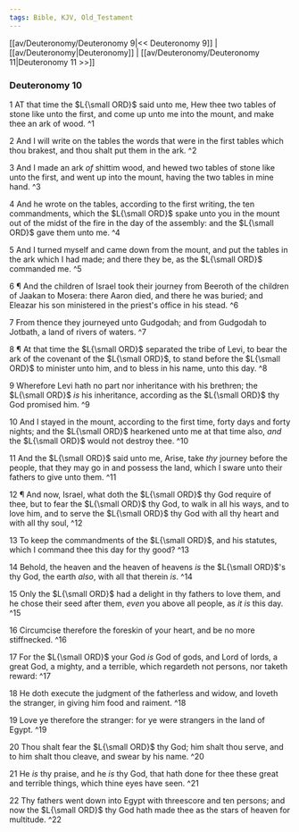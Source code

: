 ```yaml
---
tags: Bible, KJV, Old_Testament
---
```


[[av/Deuteronomy/Deuteronomy 9|<< Deuteronomy 9]] | [[av/Deuteronomy|Deuteronomy]] | [[av/Deuteronomy/Deuteronomy 11|Deuteronomy 11 >>]]

### Deuteronomy 10

1 AT that time the $L{\small ORD}$ said unto me, Hew thee two tables of stone like unto the first, and come up unto me into the mount, and make thee an ark of wood. ^1

2 And I will write on the tables the words that were in the first tables which thou brakest, and thou shalt put them in the ark. ^2

3 And I made an ark _of_ shittim wood, and hewed two tables of stone like unto the first, and went up into the mount, having the two tables in mine hand. ^3

4 And he wrote on the tables, according to the first writing, the ten commandments, which the $L{\small ORD}$ spake unto you in the mount out of the midst of the fire in the day of the assembly: and the $L{\small ORD}$ gave them unto me. ^4

5 And I turned myself and came down from the mount, and put the tables in the ark which I had made; and there they be, as the $L{\small ORD}$ commanded me. ^5

6 ¶ And the children of Israel took their journey from Beeroth of the children of Jaakan to Mosera: there Aaron died, and there he was buried; and Eleazar his son ministered in the priest's office in his stead. ^6

7 From thence they journeyed unto Gudgodah; and from Gudgodah to Jotbath, a land of rivers of waters. ^7

8 ¶ At that time the $L{\small ORD}$ separated the tribe of Levi, to bear the ark of the covenant of the $L{\small ORD}$, to stand before the $L{\small ORD}$ to minister unto him, and to bless in his name, unto this day. ^8

9 Wherefore Levi hath no part nor inheritance with his brethren; the $L{\small ORD}$ _is_ his inheritance, according as the $L{\small ORD}$ thy God promised him. ^9

10 And I stayed in the mount, according to the first time, forty days and forty nights; and the $L{\small ORD}$ hearkened unto me at that time also, _and_ the $L{\small ORD}$ would not destroy thee. ^10

11 And the $L{\small ORD}$ said unto me, Arise, take _thy_ journey before the people, that they may go in and possess the land, which I sware unto their fathers to give unto them. ^11

12 ¶ And now, Israel, what doth the $L{\small ORD}$ thy God require of thee, but to fear the $L{\small ORD}$ thy God, to walk in all his ways, and to love him, and to serve the $L{\small ORD}$ thy God with all thy heart and with all thy soul, ^12

13 To keep the commandments of the $L{\small ORD}$, and his statutes, which I command thee this day for thy good? ^13

14 Behold, the heaven and the heaven of heavens _is_ the $L{\small ORD}$'s thy God, the earth _also_, with all that therein _is_. ^14

15 Only the $L{\small ORD}$ had a delight in thy fathers to love them, and he chose their seed after them, _even_ you above all people, as _it_ _is_ this day. ^15

16 Circumcise therefore the foreskin of your heart, and be no more stiffnecked. ^16

17 For the $L{\small ORD}$ your God _is_ God of gods, and Lord of lords, a great God, a mighty, and a terrible, which regardeth not persons, nor taketh reward: ^17

18 He doth execute the judgment of the fatherless and widow, and loveth the stranger, in giving him food and raiment. ^18

19 Love ye therefore the stranger: for ye were strangers in the land of Egypt. ^19

20 Thou shalt fear the $L{\small ORD}$ thy God; him shalt thou serve, and to him shalt thou cleave, and swear by his name. ^20

21 He _is_ thy praise, and he _is_ thy God, that hath done for thee these great and terrible things, which thine eyes have seen. ^21

22 Thy fathers went down into Egypt with threescore and ten persons; and now the $L{\small ORD}$ thy God hath made thee as the stars of heaven for multitude. ^22
